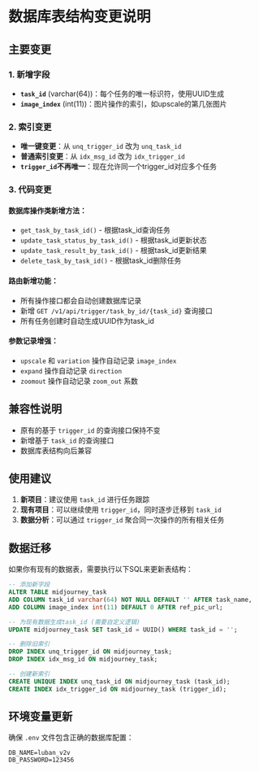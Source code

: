 # 数据库表结构变更说明

## 主要变更

### 1. 新增字段

- **`task_id`** (varchar(64))：每个任务的唯一标识符，使用UUID生成
- **`image_index`** (int(11))：图片操作的索引，如upscale的第几张图片

### 2. 索引变更

- **唯一键变更**：从 `unq_trigger_id` 改为 `unq_task_id`
- **普通索引变更**：从 `idx_msg_id` 改为 `idx_trigger_id`
- **`trigger_id`不再唯一**：现在允许同一个trigger_id对应多个任务

### 3. 代码变更

#### 数据库操作类新增方法：
- `get_task_by_task_id()` - 根据task_id查询任务
- `update_task_status_by_task_id()` - 根据task_id更新状态
- `update_task_result_by_task_id()` - 根据task_id更新结果
- `delete_task_by_task_id()` - 根据task_id删除任务

#### 路由新增功能：
- 所有操作接口都会自动创建数据库记录
- 新增 `GET /v1/api/trigger/task_by_id/{task_id}` 查询接口
- 所有任务创建时自动生成UUID作为task_id

#### 参数记录增强：
- `upscale` 和 `variation` 操作自动记录 `image_index`
- `expand` 操作自动记录 `direction`
- `zoomout` 操作自动记录 `zoom_out` 系数

## 兼容性说明

- 原有的基于 `trigger_id` 的查询接口保持不变
- 新增基于 `task_id` 的查询接口
- 数据库表结构向后兼容

## 使用建议

1. **新项目**：建议使用 `task_id` 进行任务跟踪
2. **现有项目**：可以继续使用 `trigger_id`，同时逐步迁移到 `task_id`
3. **数据分析**：可以通过 `trigger_id` 聚合同一次操作的所有相关任务

## 数据迁移

如果你有现有的数据表，需要执行以下SQL来更新表结构：

```sql
-- 添加新字段
ALTER TABLE midjourney_task 
ADD COLUMN task_id varchar(64) NOT NULL DEFAULT '' AFTER task_name,
ADD COLUMN image_index int(11) DEFAULT 0 AFTER ref_pic_url;

-- 为现有数据生成task_id (需要自定义逻辑)
UPDATE midjourney_task SET task_id = UUID() WHERE task_id = '';

-- 删除旧索引
DROP INDEX unq_trigger_id ON midjourney_task;
DROP INDEX idx_msg_id ON midjourney_task;

-- 创建新索引
CREATE UNIQUE INDEX unq_task_id ON midjourney_task (task_id);
CREATE INDEX idx_trigger_id ON midjourney_task (trigger_id);
```

## 环境变量更新

确保 `.env` 文件包含正确的数据库配置：

```env
DB_NAME=luban_v2v
DB_PASSWORD=123456
``` 
